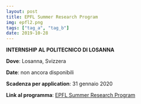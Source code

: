 ```yaml
---
layout: post
title: EPFL Summer Research Program
img: epfl2.png
tags: ["tag_a", "tag_b"]
date: 2019-10-28
---
```


**INTERNSHIP AL POLITECNICO DI LOSANNA**

**Dove**: Losanna, Svizzera

**Date**: non ancora disponibili 

**Scadenza per application**: 31 gennaio 2020

**Link al programma**: [EPFL Summer Research Program](https://www.epfl.ch/schools/sv/education/summer-research-program/)


